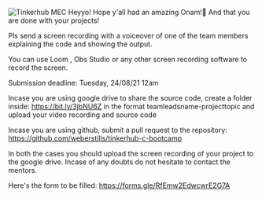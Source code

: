 ![Tinkerhub MEC](https://cdn1.bbcode0.com/uploads/2021/8/21/d18d91d3283f9d363693b2f2344967ed-full.jpg)
Heyyo! Hope y'all had an amazing Onam!🤩 And that you are done with your projects! 

Pls send a screen recording with a voiceover of one of the team members explaining the code and showing the output. 

 You can use
 Loom , Obs Studio or any other screen recording software to record the screen.

Submission deadline:
Tuesday, 24/08/21 12am

Incase you are using google drive to share the source code, create a folder inside: https://bit.ly/3jbNU6Z in the format teamleadsname-projecttopic  and upload your video recording and source code

Incase you are using github, submit a pull request to the repository:
https://github.com/weberstills/tinkerhub-c-bootcamp

In both the cases you should upload the screen recording of your project to the google drive.
Incase of any doubts do not hesitate to contact the mentors.

Here's the form to be filled:
https://forms.gle/RfEmw2EdwcwrE2G7A
